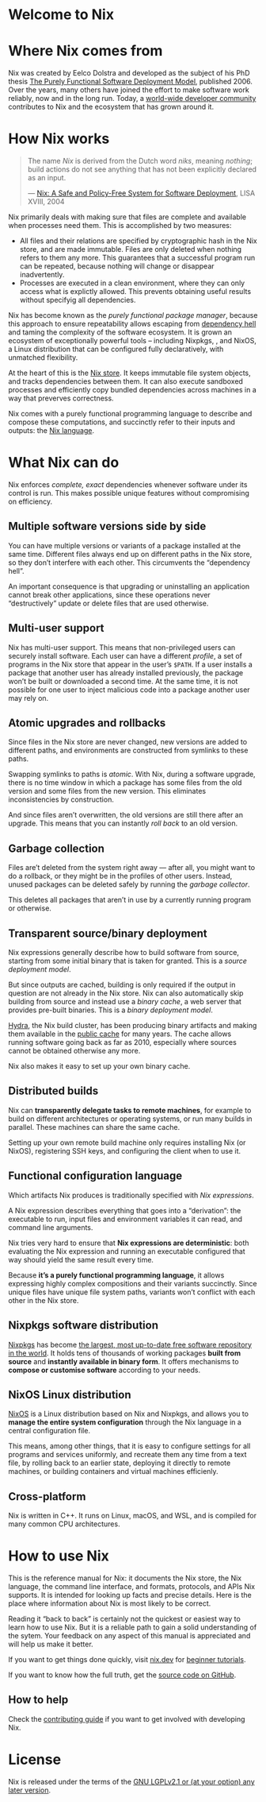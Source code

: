 # Welcome to Nix

# Where Nix comes from

Nix was created by Eelco Dolstra and developed as the subject of his PhD thesis [The Purely Functional Software Deployment Model](https://edolstra.github.io/pubs/phd-thesis.pdf), published 2006.
Over the years, many others have joined the effort to make software work reliably, now and in the long run.
Today, a [world-wide developer community](https://nixos.org/) contributes to Nix and the ecosystem that has grown around it.

# How Nix works

> The name *Nix* is derived from the Dutch word *niks*, meaning *nothing*;
> build actions do not see anything that has not been explicitly declared as an input.
>
> — [Nix: A Safe and Policy-Free System for Software Deployment](https://edolstra.github.io/pubs/nspfssd-lisa2004-final.pdf), LISA XVIII, 2004

Nix primarily deals with making sure that files are complete and available when processes need them.
This is accomplished by two measures:
- All files and their relations are specified by cryptographic hash in the Nix store, and are made immutable.
  Files are only deleted when nothing refers to them any more.
  This guarantees that a successful program run can be repeated, because nothing will change or disappear inadvertently.
- Processes are executed in a clean environment, where they can only access what is explictly allowed.
  This prevents obtaining useful results without specifyig all dependencies.

Nix has become known as the *purely functional package manager*, because this approach to ensure repeatability allows escaping from [dependency hell](https://en.wikipedia.org/wiki/Dependency_hell) and taming the complexity of the software ecosystem.
It is grown an ecosystem of exceptionally powerful tools – including Nixpkgs, , and NixOS, a Linux distribution that can be configured fully declaratively, with unmatched flexibility.

At the heart of this is the [Nix store](./store/index.md).
It keeps immutable file system objects, and tracks dependencies between them.
It can also execute sandboxed processes and efficiently copy bundled dependencies across machines in a way that preverves correctness.

Nix comes with a purely functional programming language to describe and compose these computations, and succinctly refer to their inputs and outputs: the [Nix language](./language/index.html).

# What Nix can do

Nix enforces *complete, exact* dependencies whenever software under its control is run.
This makes possible unique features without compromising on efficiency.

## Multiple software versions side by side

You can have multiple versions or variants of a package installed at the same time.
Different files always end up on different paths in the Nix store, so they don’t interfere with each other.
This circumvents the “dependency hell”.

An important consequence is that upgrading or uninstalling an application cannot break other applications, since these operations never “destructively” update or delete files that are used otherwise.

## Multi-user support

Nix has multi-user support.
This means that non-privileged users can securely install software.
Each user can have a different _profile_, a set of programs in the Nix store that appear in the user’s `$PATH`.
If a user installs a package that another user has already installed previously, the package won’t be built or downloaded a second time.
At the same time, it is not possible for one user to inject malicious code into a package another user may rely on.

## Atomic upgrades and rollbacks

Since files in the Nix store are never changed, new versions are added to different paths, and environments are constructed from symlinks to these paths.

Swapping symlinks to paths is _atomic_.
With Nix, during a software upgrade, there is no time window in which a package has some files from the old version and some files from the new version.
This eliminates inconsistencies by construction.

And since files aren’t overwritten, the old versions are still there after an upgrade.
This means that you can instantly _roll back_ to an old version.

## Garbage collection

Files are’t deleted from the system right away — after all, you might want to do a rollback, or they might be in the profiles of other users.
Instead, unused packages can be deleted safely by running the _garbage collector_.

This deletes all packages that aren’t in use by a currently running program or otherwise.

## Transparent source/binary deployment

Nix expressions generally describe how to build software from source, starting from some initial binary that is taken for granted.
This is a _source deployment model_.

But since outputs are cached, building is only required if the output in question are not already in the Nix store.
Nix can also automatically skip building from source and instead use a _binary cache_, a web server that provides pre-built binaries.
This is a _binary deployment model_.

[Hydra](https://hydra.nixos.org/), the Nix build cluster, has been producing binary artifacts and making them available in the [public cache](http://cache.nixos.org/) for many years.
The cache allows running software going back as far as 2010, especially where sources cannot be obtained otherwise any more.

Nix also makes it easy to set up your own binary cache.

## Distributed builds

Nix can **transparently delegate tasks to remote machines**, for example to build on different architectures or operating systems, or run many builds in parallel.
These machines can share the same cache.

Setting up your own remote build machine only requires installing Nix (or NixOS), registering SSH keys, and configuring the client when to use it.

## Functional configuration language

Which artifacts Nix produces is traditionally specified with _Nix expressions_.

A Nix expression describes everything that goes into a “derivation”:
the executable to run, input files and environment variables it can read, and command line arguments.

Nix tries very hard to ensure that **Nix expressions are deterministic**:
both evaluating the Nix expression and running an executable configured that way  should yield the same result every time.

Because **it’s a purely functional programming language**, it allows expressing highly complex compositions and their variants succinctly.
Since unique files have unique file system paths, variants won’t conflict with each other in the Nix store.

## Nixpkgs software distribution

[Nixpkgs](https://github.com/NixOS/nixpkgs) has become [the largest, most up-to-date free software repository in the world](https://repology.org/repositories/graphs).
It holds tens of thousands of working packages **built from source** and **instantly available in binary form**.
It offers mechanisms to **compose or customise software** according to your needs.

## NixOS Linux distribution

[NixOS](https://github.com/NixOS/nixpkgs/tree/master/nixos) is a Linux distribution based on Nix and Nixpkgs, and allows you to **manage the entire system configuration** through the Nix language in a central configuration file.

This means, among other things, that it is easy to configure settings for all programs and services uniformly, and recreate them any time from a text file, by rolling back to an earlier state, deploying it directly to remote machines, or building containers and virtual machines efficienly.

## Cross-platform

Nix is written in C++.
It runs on Linux, macOS, and WSL, and is compiled for many common CPU architectures.

# How to use Nix

This is the reference manual for Nix: it documents the Nix store, the Nix language, the command line interface, and formats, protocols, and APIs Nix supports.
It is intended for looking up facts and precise details.
Here is the place where information about Nix is most likely to be correct.

Reading it “back to back” is certainly not the quickest or easiest way to learn how to use Nix.
But it is a reliable path to gain a solid understanding of the sytem.
Your feedback on any aspect of this manual is appreciated and will help us make it better.

If you want to get things done quickly, visit [nix.dev](https://nix.dev) for [beginner tutorials](https://nix.dev/tutorials/first-steps).

If you want to know how the full truth, get the [source code on GitHub](https://github.com/NixOS/nix).

## How to help

Check the [contributing guide](https://github.com/NixOS/nix) if you want to get involved with developing Nix.

# License

Nix is released under the terms of the [GNU LGPLv2.1 or (at your option) any later version](http://www.gnu.org/licenses/old-licenses/lgpl-2.1.html).

